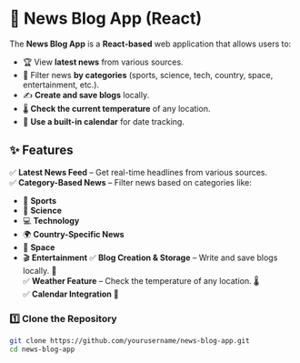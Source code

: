 # 📰 News Blog App (React)

The **News Blog App** is a **React-based** web application that allows users to:
- 🏆 View **latest news** from various sources.
- 🎯 Filter news **by categories** (sports, science, tech, country, space, entertainment, etc.).
- ✍️ **Create and save blogs** locally.
- 🌡 **Check the current temperature** of any location.
- 📅 **Use a built-in calendar** for date tracking.



## ✨ Features  

✅ **Latest News Feed** – Get real-time headlines from various sources.  
✅ **Category-Based News** – Filter news based on categories like:
   - 🏀 **Sports**
   - 🔬 **Science**
   - 💻 **Technology**
   - 🌍 **Country-Specific News**
   - 🚀 **Space**
   - 🎬 **Entertainment**
✅ **Blog Creation & Storage** – Write and save blogs locally. 📝  
✅ **Weather Feature** – Check the temperature of any location. 🌡️  
✅ **Calendar Integration 📅**    




### 1️⃣ Clone the Repository  
```bash
git clone https://github.com/yourusername/news-blog-app.git
cd news-blog-app
